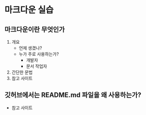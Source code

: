 # 마크다운 실습
## 마크다운이란 무엇인가
1. 개요
    - 언제 생겼나?
    - 누가 주로 사용하는가?
        - 개발자
        - 문서 작업자
2. 간단한 문법
3. 참고 사이트
## 깃허브에서는 README.md 파일을 왜 사용하는가?
- 참고 사이트
